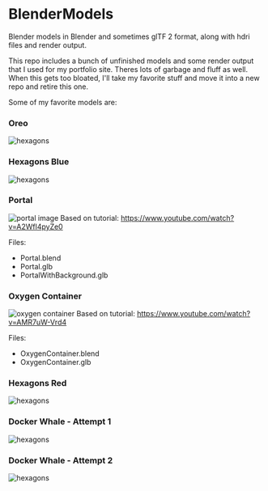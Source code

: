 # BlenderModels
Blender models in Blender and sometimes glTF 2 format, along with hdri files and render output.

This repo includes a bunch of unfinished models and some render output that I used for my portfolio site. Theres lots of garbage and fluff as well. When this gets too bloated, I'll take my favorite stuff and move it into a new repo and retire this one. 

Some of my favorite models are:

### Oreo

![hexagons](RenderImages/003_Containers.png)

### Hexagons Blue

![hexagons](RenderImages/Blue.png)

### Portal

![portal image](RenderedPortal.png)
Based on tutorial: https://www.youtube.com/watch?v=A2Wfl4pyZe0

Files:
- Portal.blend
- Portal.glb
- PortalWithBackground.glb

### Oxygen Container

![oxygen container](RenderedOxygenContainer.png)
Based on tutorial: https://www.youtube.com/watch?v=AMR7uW-Vrd4

Files:
- OxygenContainer.blend
- OxygenContainer.glb

### Hexagons Red

![hexagons](RenderImages/Frame30_HDRI_Only_Red.png)

### Docker Whale - Attempt 1

![hexagons](RenderImages/Whale4.png)

### Docker Whale - Attempt 2

![hexagons](RenderImages/Whale5_lol.png)
